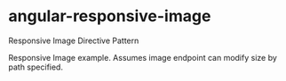 # angular-responsive-image
Responsive Image Directive Pattern


Responsive Image example. Assumes image endpoint can modify size by path specified.
